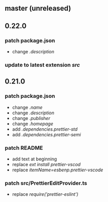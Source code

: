 ## master (unreleased)

## 0.22.0
### patch **package.json**
  - change *.description*

### update to latest extension *src*

## 0.21.0
### patch **package.json**
  - change *.name*
  - change *.description*
  - change *.publisher*
  - change *.homepage*
  - add    *.dependencies.prettier-std*
  - add    *.dependencies.prettier-semi*

### patch **README**
  - add text at beginning
  - replace *ext install prettier-vscod*
  - replace *itemName=esbenp.prettier-vscode*

### patch **src/PrettierEditProvider.ts**
  - replace *require('prettier-eslint')*
